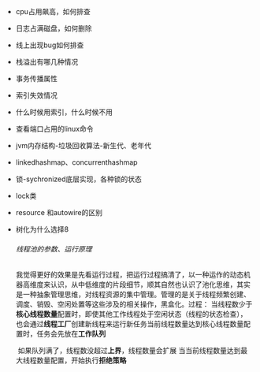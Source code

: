- cpu占用飙高，如何排查

- 日志占满磁盘，如何删除

- 线上出现bug如何排查

- 栈溢出有哪几种情况

- 事务传播属性

- 索引失效情况

- 什么时候用索引，什么时候不用

- 查看端口占用的linux命令

- jvm内存结构-垃圾回收算法-新生代、老年代

- linkedhashmap、concurrenthashmap

- 锁-sychronized底层实现，各种锁的状态

- lock类

- resource 和autowire的区别

- 树化为什么选择8

  ###### 线程池的参数、运行原理

  ​		我觉得更好的效果是先看运行过程，把运行过程搞清了，以一种运作的动态机器高维度来认识，从中低维度的片段细节，顺其自然也认识了
  ​		池化思维，其实是一种抽象管理思维，对线程资源的集中管理。管理的是关于线程频繁创建、调度、销毁、空闲处置等这些涉及的相关操作，黑盒化。
  ​		过程：
  ​				当线程数少于**核心线程数量**配置时，即使其他工作线程处于空闲状态（线程的状态检查），也会通过**线程工厂**创建新线程来运行新任务	
  ​				当前线程数量达到核心线程数量配置时，任务会先放在**工作队列**


  ​				如果队列满了，线程数没超过**上界**，线程数量会扩展
  ​				当当前线程数量达到最大线程数量配置，开始执行**拒绝策略**